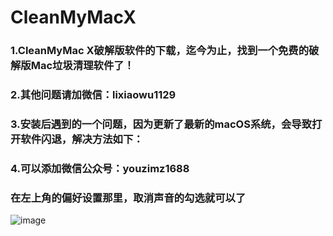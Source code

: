 # CleanMyMacX
### 1.CleanMyMac X破解版软件的下载，迄今为止，找到一个免费的破解版Mac垃圾清理软件了！

### 2.其他问题请加微信：lixiaowu1129

### 3.安装后遇到的一个问题，因为更新了最新的macOS系统，会导致打开软件闪退，解决方法如下：

### 4.可以添加微信公众号：youzimz1688

### 在左上角的偏好设置那里，取消声音的勾选就可以了

![image](https://user-images.githubusercontent.com/17900500/150731699-78e5cc04-5eef-45fb-961e-cfefbed8538c.png)


